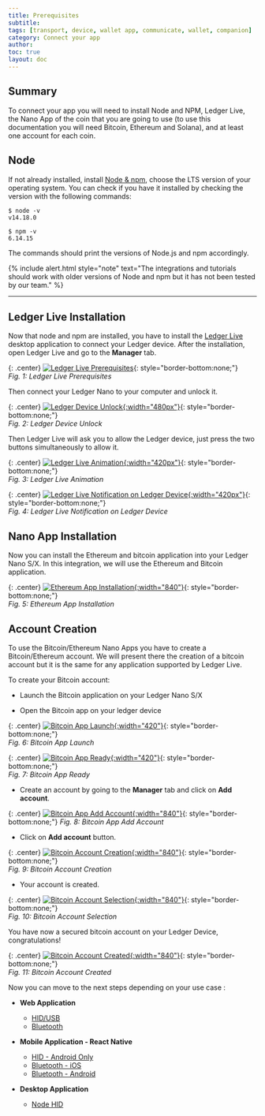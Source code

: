 ```yaml
---
title: Prerequisites
subtitle:
tags: [transport, device, wallet app, communicate, wallet, companion]
category: Connect your app
author:
toc: true
layout: doc
---
```


## Summary

To connect your app you will need to install Node and NPM, Ledger Live, the Nano App of the coin that you are going to use (to use this documentation you will need Bitcoin, Ethereum and Solana), and at least one account for each coin.

## Node

If not already installed, install <a href="https://nodejs.org/en/download/">Node & npm</a>, choose the LTS version of your operating system. You can check if you have it installed by checking the version with the following commands:

```
$ node -v
v14.18.0

$ npm -v
6.14.15
```

The commands should print the versions of Node.js and npm accordingly.

<!--  -->
{% include alert.html style="note" text="The integrations and tutorials should work with older versions of Node and npm but it has not been tested by our team." %}
<!--  -->


---------------------------------
## Ledger Live Installation

Now that node and npm are installed, you have to install the [Ledger Live](https://www.ledger.com/ledger-live/download) desktop application to connect your Ledger device.
After the installation, open Ledger Live and go to the **Manager** tab.

{: .center}
[![Ledger Live Prerequisites](../images/ledgerlivetabs.png)](../images/ledgerlivetabs.png){: style="border-bottom:none;"}      
*Fig. 1: Ledger Live Prerequisites*

Then connect your Ledger Nano to your computer and unlock it.

{: .center}
[![Ledger Device Unlock](../images/ledgerCodePin.jpg){:width="480px"}](../images/ledgerCodePin.jpg){: style="border-bottom:none;"}        
*Fig. 2: Ledger Device Unlock*

Then Ledger Live will ask you to allow the Ledger device, just press the two buttons simultaneously to allow it.


{: .center}
[![Ledger Live Animation](../images/ledgerConnect.png){:width="420px"}](../images/ledgerConnect.png){: style="border-bottom:none;"}   
*Fig. 3: Ledger Live Animation*


{: .center}
[![Ledger Live Notification on Ledger Device](../images/ledgerAllow.jpg){:width="420px"}](../images/ledgerAllow.jpg){: style="border-bottom:none;"}   
*Fig. 4: Ledger Live Notification on Ledger Device*



## Nano App Installation

Now you can install the Ethereum and bitcoin application into your Ledger Nano S/X.
In this integration, we will use the Ethereum and Bitcoin application.


{: .center}
[![Ethereum App Installation](../images/ethereumInstallation.png){:width="840"}](../images/ethereumInstallation.png){: style="border-bottom:none;"}     
*Fig. 5: Ethereum App Installation*


## Account Creation

To use the Bitcoin/Ethereum Nano Apps you have to create a Bitcoin/Ethereum account.
We will present there the creation of a bitcoin account but it is the same for any application supported by Ledger Live.


To create your Bitcoin account:

- Launch the Bitcoin application on your Ledger Nano S/X

- Open the Bitcoin app on your ledger device

{: .center}
[![Bitcoin App Launch](../images/ledgerBtc.jpg){:width="420"}](../images/ledgerBtc.jpg){: style="border-bottom:none;"}     
*Fig. 6: Bitcoin App Launch*


{: .center}
[![Bitcoin App Ready](../images/ledgerReady.jpg){:width="420"}](../images/ledgerReady.jpg){: style="border-bottom:none;"}    
*Fig. 7: Bitcoin App Ready*

- Create an account by going to the **Manager** tab and click on **Add account**.

{: .center}
[![Bitcoin App Add Account](../images/bitcoinInstalled.png){:width="840"}](../images/bitcoinInstalled.png){: style="border-bottom:none;"} 
*Fig. 8: Bitcoin App Add Account*


- Click on **Add account** button.

{: .center}
[![Bitcoin Account Creation](../images/step1account.png){:width="840"}](../images/step1account.png){: style="border-bottom:none;"}   
*Fig. 9: Bitcoin Account Creation*


- Your account is created.

{: .center}
[![Bitcoin Account Selection](../images/step2account.png){:width="840"}](../images/step2account.png){: style="border-bottom:none;"}   
*Fig. 10: Bitcoin Account Selection*


You have now a secured bitcoin account on your Ledger Device, congratulations!

{: .center}
[![Bitcoin Account Created](../images/step3account.png){:width="840"}](../images/step3account.png){: style="border-bottom:none;"}   
*Fig. 11: Bitcoin Account Created*


Now you can move to the next steps depending on your use case :

 - **Web Application**
    - [HID/USB](../web-hid-usb)
    - [Bluetooth](../web-bluetooth)
 
 - **Mobile Application - React Native**
    - [HID - Android Only](../react-native-android-hid)
    - [Bluetooth - iOS](../react-native-bluetooth-android)
    - [Bluetooth - Android](../react-native-bluetooth-ios)

 - **Desktop Application**
    - [Node HID](../node-electron-hid)
 
